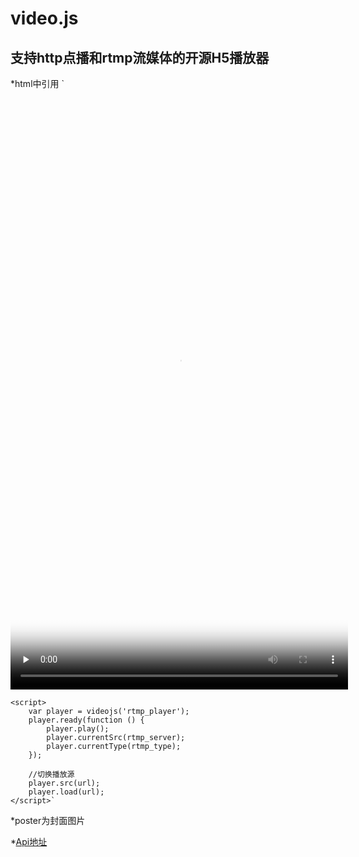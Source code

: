# video.js

## 支持http点播和rtmp流媒体的开源H5播放器

*html中引用
	`<video id="rtmp_player" class="video-js vjs-default-skin vjs-big-play-centered" controls preload="none" width="540" height="960"
       poster="/web/assets/img/background.jpg" data-setup="{}">
    <source src="../records/chenli1%20/test%20.mp4" type="video/mp4" />
    <source src="rtmp://172.20.6.162:1935/live/" type="rtmp/flv"/>
    </video>

    <script>
	    var player = videojs('rtmp_player');
	    player.ready(function () {
	        player.play();
	        player.currentSrc(rtmp_server);
	        player.currentType(rtmp_type);
	    });

	    //切换播放源
	    player.src(url);
        player.load(url);
    </script>`

*poster为封面图片

*[Api地址](http://docs.videojs.com/docs/api/player.html)